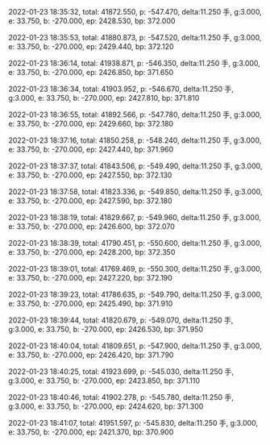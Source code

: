 2022-01-23 18:35:32, total: 41872.550, p: -547.470, delta:11.250 手, g:3.000, e: 33.750, b: -270.000, ep: 2428.530, bp: 372.000

2022-01-23 18:35:53, total: 41880.873, p: -547.520, delta:11.250 手, g:3.000, e: 33.750, b: -270.000, ep: 2429.440, bp: 372.120

2022-01-23 18:36:14, total: 41938.871, p: -546.350, delta:11.250 手, g:3.000, e: 33.750, b: -270.000, ep: 2426.850, bp: 371.650

2022-01-23 18:36:34, total: 41903.952, p: -546.670, delta:11.250 手, g:3.000, e: 33.750, b: -270.000, ep: 2427.810, bp: 371.810

2022-01-23 18:36:55, total: 41892.566, p: -547.780, delta:11.250 手, g:3.000, e: 33.750, b: -270.000, ep: 2429.660, bp: 372.180

2022-01-23 18:37:16, total: 41850.258, p: -548.240, delta:11.250 手, g:3.000, e: 33.750, b: -270.000, ep: 2427.440, bp: 371.960

2022-01-23 18:37:37, total: 41843.506, p: -549.490, delta:11.250 手, g:3.000, e: 33.750, b: -270.000, ep: 2427.550, bp: 372.130

2022-01-23 18:37:58, total: 41823.336, p: -549.850, delta:11.250 手, g:3.000, e: 33.750, b: -270.000, ep: 2427.590, bp: 372.180

2022-01-23 18:38:19, total: 41829.667, p: -549.960, delta:11.250 手, g:3.000, e: 33.750, b: -270.000, ep: 2426.600, bp: 372.070

2022-01-23 18:38:39, total: 41790.451, p: -550.600, delta:11.250 手, g:3.000, e: 33.750, b: -270.000, ep: 2428.200, bp: 372.350

2022-01-23 18:39:01, total: 41769.469, p: -550.300, delta:11.250 手, g:3.000, e: 33.750, b: -270.000, ep: 2427.220, bp: 372.190

2022-01-23 18:39:23, total: 41786.635, p: -549.790, delta:11.250 手, g:3.000, e: 33.750, b: -270.000, ep: 2425.490, bp: 371.910

2022-01-23 18:39:44, total: 41820.679, p: -549.070, delta:11.250 手, g:3.000, e: 33.750, b: -270.000, ep: 2426.530, bp: 371.950

2022-01-23 18:40:04, total: 41809.651, p: -547.900, delta:11.250 手, g:3.000, e: 33.750, b: -270.000, ep: 2426.420, bp: 371.790

2022-01-23 18:40:25, total: 41923.699, p: -545.030, delta:11.250 手, g:3.000, e: 33.750, b: -270.000, ep: 2423.850, bp: 371.110

2022-01-23 18:40:46, total: 41902.278, p: -545.780, delta:11.250 手, g:3.000, e: 33.750, b: -270.000, ep: 2424.620, bp: 371.300

2022-01-23 18:41:07, total: 41951.597, p: -545.830, delta:11.250 手, g:3.000, e: 33.750, b: -270.000, ep: 2421.370, bp: 370.900